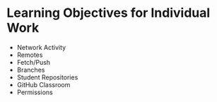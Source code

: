 # Learning Objectives for Individual Work

* Network Activity
* Remotes
* Fetch/Push
* Branches
* Student Repositories
* GitHub Classroom
* Permissions
